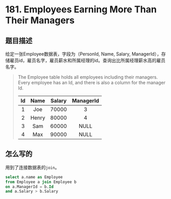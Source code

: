 # 181. Employees Earning More Than Their Managers

## 题目描述

给定一张Employee数据表，字段为（PersonId, Name, Salary, ManagerId），存储雇员id，雇员名字，雇员薪水和所属经理的id。查询出比所属经理薪水高的雇员名字。
>The Employee table holds all employees including their managers. Every employee has an Id, and there is also a column for the manager Id.
>
>| Id | Name  | Salary | ManagerId |
>|:---:|:---:|:---:|:---:|
>| 1 | Joe | 70000  | 3|  
>| 2  | Henry | 80000  | 4         |  
>| 3  | Sam   | 60000  | NULL      |  
>| 4  | Max   | 90000  | NULL      |

## 怎么写的

用到了连接数据表的`join`。

```SQL
select a.name as Employee
from Employee a join Employee b
on a.ManagerId = b.Id
and a.Salary > b.Salary
```
